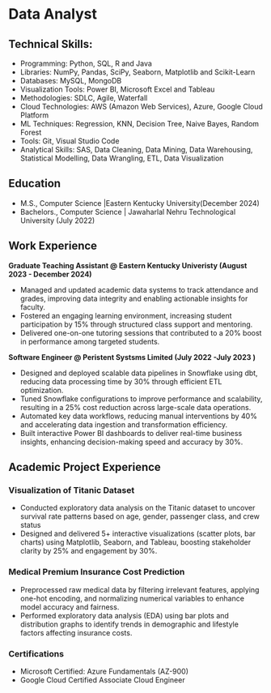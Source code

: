 
# Data Analyst

## Technical Skills: 
-	Programming: Python, SQL, R and Java
-	Libraries: NumPy, Pandas, SciPy, Seaborn, Matplotlib and Scikit-Learn
-	Databases: MySQL, MongoDB
-	Visualization Tools: Power BI, Microsoft Excel and Tableau
-	Methodologies: SDLC, Agile, Waterfall
-	Cloud Technologies: AWS (Amazon Web Services), Azure, Google Cloud Platform
-	ML Techniques: Regression, KNN, Decision Tree, Naive Bayes, Random Forest
-	Tools: Git, Visual Studio Code
-	Analytical Skills: SAS, Data Cleaning, Data Mining, Data Warehousing, Statistical Modelling, Data Wrangling, ETL, Data Visualization


## Education							       		
- M.S., Computer Science	|Eastern Kentucky University(December 2024)	 			        		
- Bachelors., Computer Science | Jawaharlal Nehru Technological University (July 2022)

## Work Experience
**Graduate Teaching Assistant  @ Eastern Kentucky Univeristy (August 2023 - December 2024)**
- Managed and updated academic data systems to track attendance and grades, improving data integrity and enabling actionable insights for faculty.
- Fostered an engaging learning environment, increasing student participation by 15% through structured class support and mentoring.
- Delivered one-on-one tutoring sessions that contributed to a 20% boost in performance among targeted students.
  
**Software Engineer @ Peristent Systsms Limited (July 2022 -July 2023 )**
- Designed and deployed scalable data pipelines in Snowflake using dbt, reducing data processing time by 30% through efficient ETL optimization.
- Tuned Snowflake configurations to improve performance and scalability, resulting in a 25% cost reduction across large-scale data operations.
- Automated key data workflows, reducing manual interventions by 40% and accelerating data ingestion and transformation efficiency.
- Built interactive Power BI dashboards to deliver real-time business insights, enhancing decision-making speed and accuracy by 30%.
  
## Academic Project Experience
### Visualization of Titanic Dataset  
- Conducted exploratory data analysis on the Titanic dataset to uncover survival rate patterns based on age, gender, passenger class, and crew status
- Designed and delivered 5+ interactive visualizations (scatter plots, bar charts) using Matplotlib, Seaborn, and Tableau, boosting stakeholder clarity by 25% and engagement by 30%.
### Medical Premium Insurance Cost Prediction   
- Preprocessed raw medical data by filtering irrelevant features, applying one-hot encoding, and normalizing numerical variables to enhance model accuracy and fairness.
- Performed exploratory data analysis (EDA) using bar plots and distribution graphs to identify trends in demographic and lifestyle factors affecting insurance costs.

### Certifications
- Microsoft Certified: Azure Fundamentals (AZ-900)
- Google Cloud Certified Associate Cloud Engineer



                                                                 


